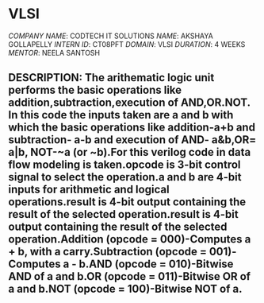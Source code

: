 # VLSI
*COMPANY NAME*: CODTECH IT SOLUTIONS
*NAME*: AKSHAYA GOLLAPELLY
*INTERN ID*: CT08PFT
*DOMAIN*: VLSI
*DURATION*: 4 WEEKS
*MENTOR*: NEELA SANTOSH
## DESCRIPTION: The  arithematic logic unit performs the basic operations like addition,subtraction,execution of AND,OR.NOT. In this code the inputs taken are a and b with which the basic operations like addition-a+b and subtraction- a-b and execution of AND- a&b,OR= a|b, NOT-~a (or ~b).For this verilog code in data flow modeling is taken.opcode is 3-bit control signal to select the operation.a and b are 4-bit inputs for arithmetic and logical operations.result is 4-bit output containing the result of the selected operation.result is 4-bit output containing the result of the selected operation.Addition (opcode = 000)-Computes a + b, with a carry.Subtraction (opcode = 001)-Computes a - b.AND (opcode = 010)-Bitwise AND of a and b.OR (opcode = 011)-Bitwise OR of a and b.NOT (opcode = 100)-Bitwise NOT of a.
